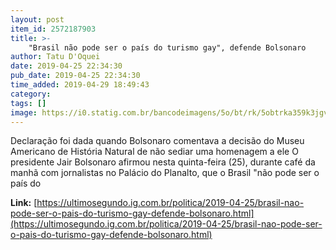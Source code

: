 ```yaml
---
layout: post
item_id: 2572187903
title: >-
    "Brasil não pode ser o país do turismo gay", defende Bolsonaro
author: Tatu D'Oquei
date: 2019-04-25 22:34:30
pub_date: 2019-04-25 22:34:30
time_added: 2019-04-29 18:49:43
category: 
tags: []
image: https://i0.statig.com.br/bancodeimagens/5o/bt/rk/5obtrka359k3jgvhkic1ikv5k.jpg
---
```


Declaração foi dada quando Bolsonaro comentava a decisão do Museu Americano de História Natural de não sediar uma homenagem a ele O presidente Jair Bolsonaro afirmou nesta quinta-feira (25), durante café da manhã com jornalistas no Palácio do Planalto, que o Brasil "não pode ser o país do

**Link:** [https://ultimosegundo.ig.com.br/politica/2019-04-25/brasil-nao-pode-ser-o-pais-do-turismo-gay-defende-bolsonaro.html](https://ultimosegundo.ig.com.br/politica/2019-04-25/brasil-nao-pode-ser-o-pais-do-turismo-gay-defende-bolsonaro.html)

